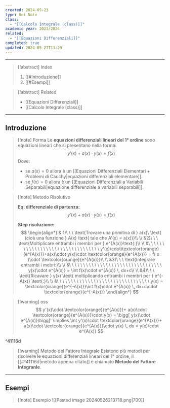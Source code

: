 ```yaml
---
created: 2024-05-23
type: Uni Note
class:
  - "[[Calcolo Integrale (class)]]"
academic year: 2023/2024
related:
  - "[[Equazioni Differenziali]]"
completed: true
updated: 2024-05-27T13:29
---
```

---

>[!abstract] Index
>1. [[#Introduzione]]
>2. [[#Esempi]]

>[!abstract] Related
>- [[Equazioni Differenziali]]
>- [[Calcolo Integrale (class)]]

---
## Introduzione

>[!note] Forma
>Le **equazioni differenziali lineari del 1° ordine** sono equazioni lineari che si presentano nella forma:
>$$
>y'(x)+a(x)\cdot y(x)=f(x)
>$$
>Dove:
>- se $a(x) = 0$ allora è un [[Equazioni Differenziali Elementari + Problemi di Cauchy|equazioni differenziali elementare]].
>- se $f(x)= 0$ allora è un [[Equazioni Differenziali a Variabili Separabili|equazione differenziale a variabili separabili]].

>[!note] Metodo Risolutivo
>
>**Eq. differenziale di partenza:**
>$$
>y'(x)+a(x)\cdot y(x)=f(x)
>$$
>
>**Step risoluzione:**
>$$
>\begin{align*}
>& 1)\ \ \ \text{Trovare una primitiva di } a(x)\ \text{ (cioè una funzione } A(x) \text{ tale che A'(x) = a(x))}\\ \\
>&2)\ \ \ \text{Moltiplicare entrambi i membri per } e^{A(x)}\text{:}\\ \\
>&\ \ \ \ \ \ \ \ \ \ \ \ \ \ \ \ \ \ \ \ \ \ \ \ \ \ \ \ \ \ \ \ \ y'(x)\cdot\textcolor{orange}{e^{A(x)}}+a(x)\cdot y(x)\cdot \textcolor{orange}{e^{A(x)}} = f( x )\cdot \textcolor{orange}{e^{A(x)}}\\ \\
>&3)\ \ \ \text{Integrare entrambi i mebri:}\\ \\
>&\ \ \ \ \ \ \ \ \ \ \ \ \ \ \ \ \ \ \ \ \ \ \ \ \ \ \ \ \ \ \ \ \ y(x)\cdot e^{A(x)} = \int f(x)\cdot e^{A(x)} \, dx+c\\ \\
>&4)\ \ \ \text{Ricavare } y(x) \text{ moltiplicando entrambi i membri per } e^{-A(x)} \text{:}\\ \\
>&\ \ \ \ \ \ \ \ \ \ \ \ \ \ \ \ \ \ \ \ \ \ \ \ \ \ \ \ \ \ \ \ \ y(x) = \textcolor{orange}{e^{-A(x)}}\int f(x)\cdot e^{A(x)} \, dx+c\cdot \textcolor{orange}{e^{-A(x)}}
>\end{align*}
>$$

>[!warning] oss
>$$
>y'(x)\cdot \textcolor{orange}{e^{A(x)}}+ a(x)\cdot \textcolor{orange}{e^{A(x)}}\cdot y(x) = \bigg[ y(x)\cdot e^{A(x)}\bigg]' \implies \int y'(x)\cdot \textcolor{orange}{e^{A(x)}}+ a(x)\cdot \textcolor{orange}{e^{A(x)}}\cdot y(x) \, dx = y(x)\cdot e^{A(x)}
>$$

^41116d

>[!warning] Metodo del Fattore Integrale
>Esistono più metodi per risolvere le equazioni differenziali lineari del 1° ordine, il [[#^41116d|metodo appena citato]] è chiamato **Metodo del Fattore Integranle**.

---
## Esempi

>[!note] Esempio
>![[Pasted image 20240526213718.png|700]]

